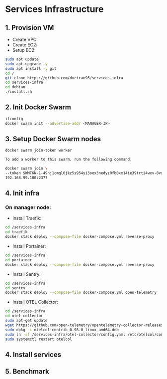 # Services Infrastructure

## 1. Provision VM

- Create VPC
- Create EC2:
- Setup EC2:

```bash
sudo apt update
sudo apt upgrade -y
sudo apt install -y git
cd /
git clone https://github.com/ductran95/services-infra
cd services-infra
cd debian
./install.sh
```

## 2. Init Docker Swarm
```bash
ifconfig
docker swarm init --advertise-addr <MANAGER-IP>
```

## 3. Setup Docker Swarm nodes
```bash
docker swarm join-token worker

To add a worker to this swarm, run the following command:

docker swarm join \
--token SWMTKN-1-49nj1cmql0jkz5s954yi3oex3nedyz0fb0xx14ie39trti4wxv-8vxv8rssmk743ojnwacrr2e7c \
192.168.99.100:2377
```

## 4. Init infra

### On manager node:
- Install Traefik:
```bash
cd /services-infra
cd traefik
docker stack deploy --compose-file docker-compose.yml reverse-proxy
```

- Install Portainer:
```bash
cd /services-infra
cd portainer
docker stack deploy --compose-file docker-compose.yml reverse-proxy
```

- Install Sentry:
```bash
cd /services-infra
cd sentry
docker stack deploy --compose-file docker-compose.yml open-telemetry
```

- Install OTEL Collector:
```bash
cd /services-infra
cd otel-collector
sudo apt-get update
wget https://github.com/open-telemetry/opentelemetry-collector-releases/releases/download/v0.98.0/otelcol-contrib_0.98.0_linux_amd64.deb
sudo dpkg -i otelcol-contrib_0.98.0_linux_amd64.deb
sudo ln -sf /services-infra/otel-collector/config.yaml /etc/otelcol/config.yaml
sudo systemctl restart otelcol
```

## 4. Install services

## 5. Benchmark